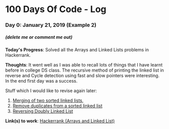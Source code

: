 # 100 Days Of Code - Log


### Day 0: January 21, 2019 (Example 2)
##### (delete me or comment me out)

**Today's Progress**: Solved all the Arrays and Linked Lists problems in Hackerrank.

**Thoughts**: It went well as I was able to recall lots of things that I have learnt before in college DS class. The recursive method of printing the linked list in reverse and Cycle detection using fast and slow pointers were interesting. In the end first day was a success.

Stuff which I would like to revise again later:
1. [Merging of two sorted linked lists](https://www.geeksforgeeks.org/merge-two-sorted-linked-lists/), 
2. [Remove duplicates from a sorted linked list](https://www.geeksforgeeks.org/remove-duplicates-from-a-sorted-linked-list/) 
2. [Reversing Doubly Linked List](https://www.hackerrank.com/challenges/reverse-a-doubly-linked-list/problem)

**Link(s) to work**: [Hackerrank (Arrays and Linked List)](https://www.hackerrank.com/domains/data-structures?filters%5Bsubdomains%5D%5B%5D=arrays&filters%5Bsubdomains%5D%5B%5D=linked-lists)


